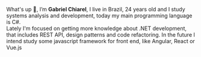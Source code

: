 <p>What's up 👋, I’m <b>Gabriel Chiarel</b>, I live in Brazil, 24 years old and I study systems analysis and development, today my main programming language is C#.<br>
Lately I'm focused on getting more knowledge about .NET development, that includes REST API, design patterns and code refactoring.
In the future I intend study some javascript framework for front end, like Angular, React or Vue.js</p>
<!---
gabrielchiarel/gabrielchiarel is a ✨ special ✨ repository because its `README.md` (this file) appears on your GitHub profile.
You can click the Preview link to take a look at your changes.
--->
